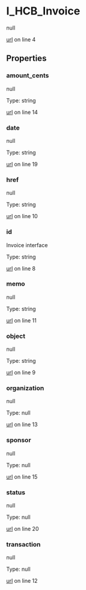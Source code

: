 # I_HCB_Invoice

null 

[url](https://github.com/devramsean0/hcb.js/blob/95e73bf/src/api_schemas/invoice.ts#L4) on line 4  

## Properties
### amount_cents

null 

Type: string  

[url](https://github.com/devramsean0/hcb.js/blob/95e73bf/src/api_schemas/invoice.ts#L14) on line 14  

### date

null 

Type: string  

[url](https://github.com/devramsean0/hcb.js/blob/95e73bf/src/api_schemas/invoice.ts#L19) on line 19  

### href

null 

Type: string  

[url](https://github.com/devramsean0/hcb.js/blob/95e73bf/src/api_schemas/invoice.ts#L10) on line 10  

### id

Invoice interface 

Type: string  

[url](https://github.com/devramsean0/hcb.js/blob/95e73bf/src/api_schemas/invoice.ts#L8) on line 8  

### memo

null 

Type: string  

[url](https://github.com/devramsean0/hcb.js/blob/95e73bf/src/api_schemas/invoice.ts#L11) on line 11  

### object

null 

Type: string  

[url](https://github.com/devramsean0/hcb.js/blob/95e73bf/src/api_schemas/invoice.ts#L9) on line 9  

### organization

null 

Type: null  

[url](https://github.com/devramsean0/hcb.js/blob/95e73bf/src/api_schemas/invoice.ts#L13) on line 13  

### sponsor

null 

Type: null  

[url](https://github.com/devramsean0/hcb.js/blob/95e73bf/src/api_schemas/invoice.ts#L15) on line 15  

### status

null 

Type: null  

[url](https://github.com/devramsean0/hcb.js/blob/95e73bf/src/api_schemas/invoice.ts#L20) on line 20  

### transaction

null 

Type: null  

[url](https://github.com/devramsean0/hcb.js/blob/95e73bf/src/api_schemas/invoice.ts#L12) on line 12  

